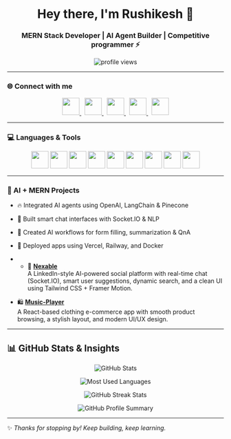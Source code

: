 
<h1 align="center">Hey there, I'm Rushikesh 👋</h1>
<h3 align="center">MERN Stack Developer | AI Agent Builder | Competitive programmer ⚡</h3>

<p align="center">
  <img src="https://komarev.com/ghpvc/?username=rushikesh123&label=Profile%20views&color=0e75b6&style=flat" alt="profile views" />
</p>

---
### 🌐 Connect with me

<p align="center">
  <a href="https://www.linkedin.com/in/rushikesh-chintkuntwar-a74498290/" target="_blank">
    <img src="https://cdn.jsdelivr.net/gh/devicons/devicon/icons/linkedin/linkedin-original.svg" width="40" height="40"/>
  </a>&nbsp;
  <a href="https://www.instagram.com/rushikesh_1_5/" target="_blank">
    <img src="https://cdn.jsdelivr.net/npm/simple-icons@v9/icons/instagram.svg" width="40" height="40"/>
  </a>&nbsp;
  <a href="mailto:rushikeshchintkuntwar123456@gmail.com" target="_blank">
    <img src="https://cdn.jsdelivr.net/npm/simple-icons@v9/icons/gmail.svg" width="40" height="40"/>
  </a>&nbsp;
  <a href="https://www.codechef.com/users/rushikesh94" target="_blank">
    <img src="https://cdn.jsdelivr.net/npm/simple-icons@v9/icons/codechef.svg" width="40" height="40"/>
  </a>&nbsp;
  <a href="https://leetcode.com/u/rushikeshchintkuntwar123456/" target="_blank">
    <img src="https://cdn.jsdelivr.net/npm/simple-icons@v9/icons/leetcode.svg" width="40" height="40"/>
  </a>
</p>


---

### 💻 Languages & Tools  
<p align="center">
  <img src="https://cdn.jsdelivr.net/gh/devicons/devicon/icons/javascript/javascript-original.svg" width="40"/>
  <img src="https://cdn.jsdelivr.net/gh/devicons/devicon/icons/react/react-original.svg" width="40"/>
  <img src="https://cdn.jsdelivr.net/gh/devicons/devicon/icons/nodejs/nodejs-original.svg" width="40"/>
  <img src="https://cdn.jsdelivr.net/gh/devicons/devicon/icons/express/express-original.svg" width="40"/>
  <img src="https://cdn.jsdelivr.net/gh/devicons/devicon/icons/mongodb/mongodb-original.svg" width="40"/>
  <img src="https://cdn.jsdelivr.net/gh/devicons/devicon/icons/nextjs/nextjs-original.svg" width="40"/>
  <img src="https://cdn.jsdelivr.net/gh/devicons/devicon/icons/cplusplus/cplusplus-original.svg" width="40"/>
  <img src="https://cdn.jsdelivr.net/gh/devicons/devicon/icons/git/git-original.svg" width="40"/>
  <img src="https://cdn.jsdelivr.net/gh/devicons/devicon/icons/bootstrap/bootstrap-original.svg" width="40"/>
</p>

---

### 🤖 AI + MERN Projects
- 🔥 Integrated AI agents using OpenAI, LangChain & Pinecone
- 💬 Built smart chat interfaces with Socket.IO & NLP
- 🧠 Created AI workflows for form filling, summarization & QnA
- 🚀 Deployed apps using Vercel, Railway, and Docker

- - 🔗 [**Nexable**](https://github.com/RUSHIKESH1209/Nexable)  
  A LinkedIn-style AI-powered social platform with real-time chat (Socket.IO), smart user suggestions, dynamic search, and a clean UI using Tailwind CSS + Framer Motion.

- 🛍️ [**Music-Player**](https://github.com/RUSHIKESH1209/music-player)  
  A React-based clothing e-commerce app with smooth product browsing, a stylish layout, and modern UI/UX design.

---

## 📊 GitHub Stats & Insights

<p align="center">
  <img src="https://github-readme-stats.vercel.app/api?username=RUSHIKESH1209&show_icons=true&theme=radical" alt="GitHub Stats" />
</p>

<p align="center">
  <img src="https://github-readme-stats.vercel.app/api/top-langs/?username=RUSHIKESH1209&layout=compact&theme=radical&langs_count=10" alt="Most Used Languages" />
</p>

<p align="center">
  <img src="https://github-readme-streak-stats.herokuapp.com?user=RUSHIKESH1209&theme=radical" alt="GitHub Streak Stats" />
</p>

<p align="center">
  <img src="https://github-profile-summary-cards.vercel.app/api/cards/profile-details?username=RUSHIKESH1209&theme=tokyonight" alt="GitHub Profile Summary" />
</p>

---
✨ _Thanks for stopping by! Keep building, keep learning._ 


